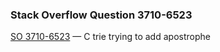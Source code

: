 ### Stack Overflow Question 3710-6523

[SO 3710-6523](https://stackoverflow.com/q/37106523) &mdash;
C trie trying to add apostrophe
